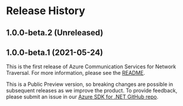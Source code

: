 # Release History

## 1.0.0-beta.2 (Unreleased)


## 1.0.0-beta.1 (2021-05-24)

This is the first release of Azure Communication Services for Network Traversal. For more information, please see the [README][read_me].

This is a Public Preview version, so breaking changes are possible in subsequent releases as we improve the product. To provide feedback, please submit an issue in our [Azure SDK for .NET GitHub repo](https://github.com/Azure/azure-sdk-for-net/issues).

<!-- LINKS -->
[read_me]: https://github.com/Azure/azure-sdk-for-net/blob/master/sdk/communication/Azure.Communication.NetworkTraversal/README.md
